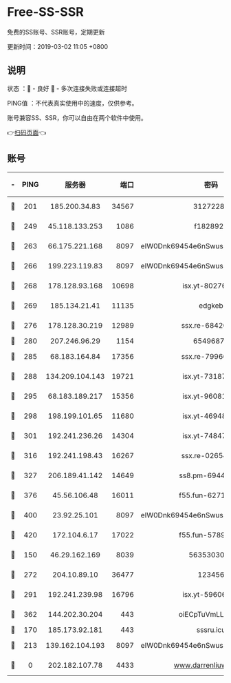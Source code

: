 # Free-SS-SSR

免费的SS账号、SSR账号，定期更新

更新时间：2019-03-02 11:05 +0800

## 说明

状态     ：🙂 - 良好 🙁 - 多次连接失败或连接超时

PING值   ：不代表真实使用中的速度，仅供参考。

账号兼容SS、SSR，你可以自由在两个软件中使用。

👉[扫码页面](https://liesauer.github.io/free-ss-ssr.github.io/)👈

## 账号

|-|PING|服务器|端口|密码|加密方式|区域|
|:----:|:----:|:-----:|-----:|:----:|:----:|:----:|
|🙂|201|185.200.34.83|34567|31272288|aes-256-cfb|US|
|🙂|249|45.118.133.253|1086|f1828920|aes-256-cfb|SG|
|🙂|263|66.175.221.168|8097|eIW0Dnk69454e6nSwuspv9DmS201tQ0D|aes-256-cfb|US|
|🙂|266|199.223.119.83|8097|eIW0Dnk69454e6nSwuspv9DmS201tQ0D|aes-256-cfb|US|
|🙂|268|178.128.93.168|10698|isx.yt-80276507|aes-256-cfb|SG|
|🙂|269|185.134.21.41|11135|edgkeb|aes-256-cfb|GB|
|🙂|276|178.128.30.219|12989|ssx.re-68426901|aes-256-cfb|SG|
|🙂|280|207.246.96.29|1154|65496879|chacha20|US|
|🙂|285|68.183.164.84|17356|ssx.re-79966260|aes-256-cfb|US|
|🙂|288|134.209.104.143|19721|isx.yt-73187707|aes-256-cfb|SG|
|🙂|295|68.183.189.217|15356|isx.yt-96081644|aes-256-cfb|SG|
|🙂|298|198.199.101.65|11680|isx.yt-46948094|aes-256-cfb|US|
|🙂|301|192.241.236.26|14304|isx.yt-74847820|aes-256-cfb|US|
|🙂|316|192.241.198.43|16267|ssx.re-02654546|aes-256-cfb|US|
|🙂|327|206.189.41.142|14649|ss8.pm-69449301|aes-256-cfb|SG|
|🙂|376|45.56.106.48|16011|f55.fun-62712462|aes-256-cfb|US|
|🙂|400|23.92.25.101|8097|eIW0Dnk69454e6nSwuspv9DmS201tQ0D|aes-256-cfb|US|
|🙂|420|172.104.6.17|17022|f55.fun-57899687|aes-256-cfb|US|
|🙂|150|46.29.162.169|8039|5635303003|aes-256-cfb|RU|
|🙂|272|204.10.89.10|36477|123456|aes-256-cfb|US|
|🙂|291|192.241.239.98|16796|isx.yt-59606235|aes-256-cfb|US|
|🙂|362|144.202.30.204|443|oiECpTuVmLLxk4Ts|aes-256-cfb|US|
|🙁|170|185.173.92.181|443|sssru.icu|rc4-md5|RU|
|🙁|213|139.162.104.193|8097|eIW0Dnk69454e6nSwuspv9DmS201tQ0D|aes-256-cfb|JP|
|🙁|0|202.182.107.78|4433|www.darrenliuwei.com|aes-256-cfb|JP|
